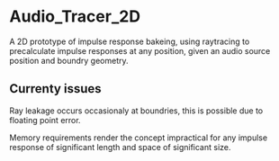 # Audio_Tracer_2D

A 2D prototype of impulse response bakeing, using raytracing to precalculate impulse responses at any position, given an audio source position and boundry geometry.

## Currenty issues

Ray leakage occurs occasionaly at boundries, this is possible due to floating point error.

Memory requirements render the concept impractical for any impulse response of significant length and space of significant size.
